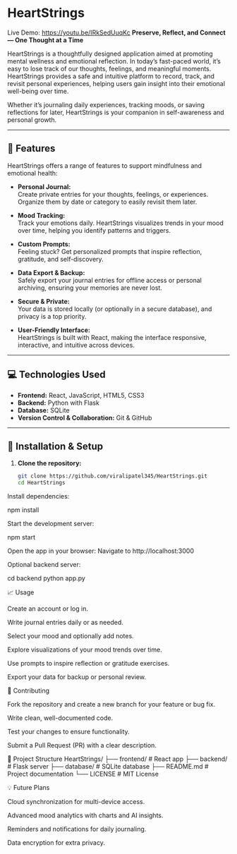 # HeartStrings
Live Demo: https://youtu.be/IRkSedUuqKc
**Preserve, Reflect, and Connect — One Thought at a Time**  

HeartStrings is a thoughtfully designed application aimed at promoting mental wellness and emotional reflection. In today’s fast-paced world, it’s easy to lose track of our thoughts, feelings, and meaningful moments. HeartStrings provides a safe and intuitive platform to record, track, and revisit personal experiences, helping users gain insight into their emotional well-being over time.  

Whether it’s journaling daily experiences, tracking moods, or saving reflections for later, HeartStrings is your companion in self-awareness and personal growth.

---

## 🌟 Features

HeartStrings offers a range of features to support mindfulness and emotional health:

- **Personal Journal:**  
  Create private entries for your thoughts, feelings, or experiences. Organize them by date or category to easily revisit them later.  

- **Mood Tracking:**  
  Track your emotions daily. HeartStrings visualizes trends in your mood over time, helping you identify patterns and triggers.  

- **Custom Prompts:**  
  Feeling stuck? Get personalized prompts that inspire reflection, gratitude, and self-discovery.  

- **Data Export & Backup:**  
  Safely export your journal entries for offline access or personal archiving, ensuring your memories are never lost.  

- **Secure & Private:**  
  Your data is stored locally (or optionally in a secure database), and privacy is a top priority.  

- **User-Friendly Interface:**  
  HeartStrings is built with React, making the interface responsive, interactive, and intuitive across devices.  

---

## 💻 Technologies Used

- **Frontend:** React, JavaScript, HTML5, CSS3  
- **Backend:** Python with Flask  
- **Database:** SQLite  
- **Version Control & Collaboration:** Git & GitHub  

---

## 🚀 Installation & Setup

1. **Clone the repository:**
   ```bash
   git clone https://github.com/viralipatel345/HeartStrings.git
   cd HeartStrings
Install dependencies:

npm install


Start the development server:

npm start


Open the app in your browser:
Navigate to http://localhost:3000

Optional backend server:

cd backend
python app.py

📈 Usage

Create an account or log in.

Write journal entries daily or as needed.

Select your mood and optionally add notes.

Explore visualizations of your mood trends over time.

Use prompts to inspire reflection or gratitude exercises.

Export your data for backup or personal review.

🤝 Contributing

Fork the repository and create a new branch for your feature or bug fix.

Write clean, well-documented code.

Test your changes to ensure functionality.

Submit a Pull Request (PR) with a clear description.

📂 Project Structure
HeartStrings/
├── frontend/       # React app
├── backend/        # Flask server
├── database/       # SQLite database
├── README.md       # Project documentation
└── LICENSE         # MIT License

💡 Future Plans

Cloud synchronization for multi-device access.

Advanced mood analytics with charts and AI insights.

Reminders and notifications for daily journaling.

Data encryption for extra privacy.
